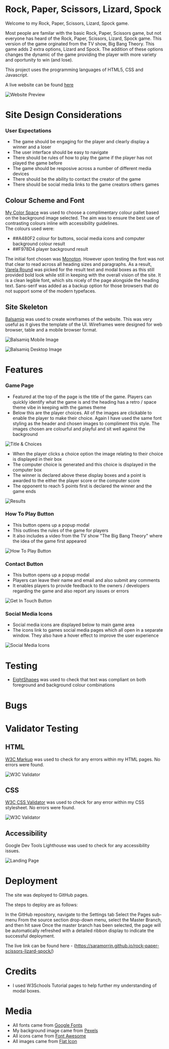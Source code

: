# Rock, Paper, Scissors, Lizard, Spock

Welcome to my Rock, Paper, Scissors, Lizard, Spock game.

Most people are familar with the basic Rock, Paper, Scissors game, but not everyone has heard of the Rock, Paper, Scissors, Lizard, Spock game. This version of the game orginated from the TV show, Big Bang Theory. This game adds 2 extra options, Lizard and Spock. The addition of these options changes the dynamic of the game providing the player with more variety and oportunity to win (and lose).

This project uses the programming languages of HTML5, CSS and Javascript.

A live website can be found [here](https://saramorrin.github.io/rock-paper-scissors-lizard-spock/)

![Website Preview]()

# Site Design Considerations

### User Expectations
- The game should be engaging for the player and clearly display a winner and a loser
- The user interface should be easy to navigate
- There should be rules of how to play the game if the player has not played the game before
- The game should be resposive across a number of different media devices
- There should be the ability to contact the creator of the game
- There should be social media links to the game creators others games 

## Colour Scheme and Font

[My Color Space](https://mycolor.space/?hex=%23D9BDB2&sub=1) was used to choose a complimentary colour pallet based on the background image selected. The aim was to ensure the best use of contrasting colours inline with accessibility guidelines.  
The colours used were:
- ##A480F2 colour for buttons, social media icons and computer background colour result
- ##F978D4 player background result

The initial font chosen was [Monoton](https://fonts.google.com/specimen/Monoton?query=Monoton). However upon testing the font was not that clear to read across all heading sizes and paragraphs.
As a result, [Varela Round](https://fonts.google.com/specimen/Varela+Round?query=Varela+Round) was picked for the result text and modal boxes as this still provided bold look while still in keeping with the overall vision of the site. It is a clean legible font, which sits nicely of the page alongside the heading text. Sans-serif was added as a backup option for those browsers that do not support some of the modern typefaces.  

## Site Skeleton

[Balsamiq](https://balsamiq.com/) was used to create wireframes of the website. This was very useful as it gives the template of the UI. Wireframes were designed for web browser, table and a mobile browser format. 

![Balsamiq Mobile Image]()

![Balsamiq Desktop Image]()

# Features

### Game Page
- Featured at the top of the page is the title of the game. Players can quickly identify what the game is and the heading has a retro / space theme vibe in keeping with the games theme
- Below this are the player choices. All of the images are clickable to enable the player to make their choice. Again I have used the same font styling as the header and chosen images to compliment this style. The images chosen are colourful and playful and sit well against the background 

![Title & Choices](assets/images.readme/choices.jpeg)

- When the player clicks a choice option the image relating to their choice is displayed in their box
- The computer choice is generated and this choice is displayed in the computer box
- The winner is declared above these display boxes and a point is awarded to the either the player score or the computer score
- The opponent to reach 5 points first is declared the winner and the game ends

![Results](assets/images.readme/results.jpeg)

### How To Play Button
- This button opens up a popup modal
- This outlines the rules of the game for players
- It also includes a video from the TV show "The Big Bang Theory" where the idea of the game first appeared

![How To Play Button](assets/images.readme/how-to-play-button.jpeg)

### Contact Button
- This button opens up a popup modal
- Players can leave their name and email and also submit any comments
- It enables players to provide feedback to the owners / developers regarding the game and also report any issues or errors

![Get In Touch Button](assets/images.readme/get-in-touch-button.jpeg)

### Social Media Icons
- Social media icons are displayed below to main game area 
- The icons link to games social media pages which all open in a separate window. They also have a hover effect to improve the user experience

![Social Media Icons](assets/images.readme/social-media-icons.jpeg)

# Testing

- [EightShapes](https://contrast-grid.eightshapes.com/?version=1.1.0&background-colors=&foreground-colors=%23FFFFFF%2C%20White%0D%0A%23000000%2C%20Black%0D%0A%23D9BDB2%0D%0A%23FFE9E5%0D%0A%23B17067%0D%0A%0D%0A&es-color-form__tile-size=compact&es-color-form__show-contrast=aaa&es-color-form__show-contrast=aa&es-color-form__show-contrast=aa18&es-color-form__show-contrast=dnp) was used to check that text was compliant on both foreground and background colour combinations

# Bugs


# Validator Testing
## HTML

[W3C Markup](https://validator.w3.org/#validate_by_input) was used to check for any errors within my HTML pages. No errors were found.


![W3C Validator](assets/images.readme/html-val.jpeg) 

## CSS

[W3C CSS Validator](https://validator.w3.org/#validate_by_uri) was used to check for any error within my CSS stylesheet. No errors were found.

![W3C Validator](assets/images.readme/css-val.jpeg)

## Accessibility

Google Dev Tools Lighthouse was used to check for any accessibility issues.

![Landing Page](assets/images.readme/accessibility.jpeg)


# Deployment

The site was deployed to GitHub pages.

The steps to deploy are as follows:

In the GitHub repository, navigate to the Settings tab
Select the Pages sub-menu
From the source section drop-down menu, select the Master Branch, and then hit save
Once the master branch has been selected, the page will be automatically refreshed with a detailed ribbon display to indicate the successful deployment.  

The live link can be found here - (https://saramorrin.github.io/rock-paper-scissors-lizard-spock/)

# Credits
- I used W3Schools Tutorial pages to help further my understanding of modal boxes.

# Media
 - All fonts came from [Google Fonts](https://fonts.google.com/) 
 - My background image came from [Pexels](https://www.pexels.com/)
 - All icons came from [Font Awesome](https://fontawesome.com/)
 - All images came from [Flat Icon](https://www.flaticon.com/)
 
  


